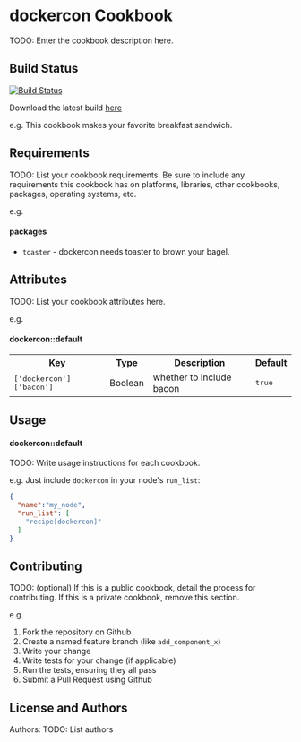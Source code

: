dockercon Cookbook
==================
TODO: Enter the cookbook description here.

Build Status
----------------

[![Build Status](http://drone.paulcz.net/github.com/paulczar/cookbook-dockercon-example/status.svg?branch=master)](http://drone.paulcz.net/github.com/paulczar/cookbook-dockercon-example)

Download the latest build [here](http://8fd0618c7271363c6241-8d30535c9831cb6b3e09a0dcc9c20061.r13.cf1.rackcdn.com/cookbooks/dockercon-master.tgz)


e.g.
This cookbook makes your favorite breakfast sandwich.

Requirements
------------
TODO: List your cookbook requirements. Be sure to include any requirements this cookbook has on platforms, libraries, other cookbooks, packages, operating systems, etc.

e.g.
#### packages
- `toaster` - dockercon needs toaster to brown your bagel.

Attributes
----------
TODO: List your cookbook attributes here.

e.g.
#### dockercon::default
<table>
  <tr>
    <th>Key</th>
    <th>Type</th>
    <th>Description</th>
    <th>Default</th>
  </tr>
  <tr>
    <td><tt>['dockercon']['bacon']</tt></td>
    <td>Boolean</td>
    <td>whether to include bacon</td>
    <td><tt>true</tt></td>
  </tr>
</table>

Usage
-----
#### dockercon::default
TODO: Write usage instructions for each cookbook.

e.g.
Just include `dockercon` in your node's `run_list`:

```json
{
  "name":"my_node",
  "run_list": [
    "recipe[dockercon]"
  ]
}
```

Contributing
------------
TODO: (optional) If this is a public cookbook, detail the process for contributing. If this is a private cookbook, remove this section.

e.g.
1. Fork the repository on Github
2. Create a named feature branch (like `add_component_x`)
3. Write your change
4. Write tests for your change (if applicable)
5. Run the tests, ensuring they all pass
6. Submit a Pull Request using Github

License and Authors
-------------------
Authors: TODO: List authors
